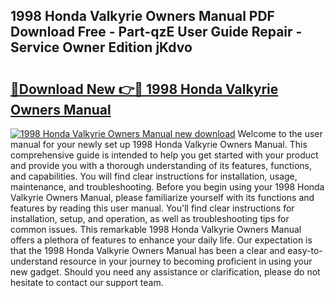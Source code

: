 ## 1998 Honda Valkyrie Owners Manual PDF Download Free - Part-qzE User Guide Repair - Service Owner Edition jKdvo

# <h2><a href="http://bc15748.oget.top/?id=1998+Honda+Valkyrie+Owners+Manual">🔗Download New 👉🔴 1998 Honda Valkyrie Owners Manual</a></h2>

[![1998 Honda Valkyrie Owners Manual new download](https://i.imgur.com/5g1atiW.png)](http://bc15748.oget.top/?id=1998+Honda+Valkyrie+Owners+Manual)
Welcome to the user manual for your newly set up 1998 Honda Valkyrie Owners Manual. This comprehensive guide is intended to help you get started with your product and provide you with a thorough understanding of its features, functions, and capabilities. You will find clear instructions for installation, usage, maintenance, and troubleshooting. Before you begin using your 1998 Honda Valkyrie Owners Manual, please familiarize yourself with its functions and features by reading this user manual. You'll find clear instructions for installation, setup, and operation, as well as troubleshooting tips for common issues. This remarkable 1998 Honda Valkyrie Owners Manual offers a plethora of features to enhance your daily life. Our expectation is that the 1998 Honda Valkyrie Owners Manual has been a clear and easy-to-understand resource in your journey to becoming proficient in using your new gadget. Should you need any assistance or clarification, please do not hesitate to contact our support team.
